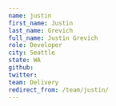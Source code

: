 ```yaml
---
name: justin
first_name: Justin
last_name: Grevich
full_name: Justin Grevich
role: Developer
city: Seattle
state: WA
github: 
twitter: 
team: Delivery
redirect_from: /team/justin/
---
```

